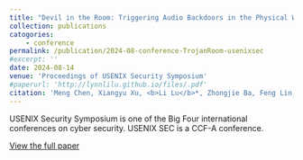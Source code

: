 ```yaml
---
title: "Devil in the Room: Triggering Audio Backdoors in the Physical World"
collection: publications
catogories: 
    - conference
permalink: /publication/2024-08-conference-TrojanRoom-usenixsec
#excerpt: ''
date: 2024-08-14
venue: 'Proceedings of USENIX Security Symposium'
#paperurl: 'http://lynnlilu.github.io/files/.pdf'
citation: 'Meng Chen, Xiangyu Xu, <b>Li Lu</b>*, Zhongjie Ba, Feng Lin, Kui Ren. &quot;Devil in the Room: Triggering Audio Backdoors in the Physical World.&quot; <i>Proceedings of USENIX Security Symposium</i>. Philadelphia, PA, USA. 2024. doi: to appear.'
---
```


USENIX Security Symposium is one of the Big Four international conferences on cyber security. USENIX SEC is a CCF-A conference.


[View the full paper](https://lynnlilu.github.io/files/24-TrojanRoom-security.pdf)
